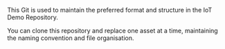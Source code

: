 This Git is used to maintain the preferred format and structure in the IoT Demo Repository.

You can clone this repository and replace one asset at a time, maintaining the naming convention and file organisation.
